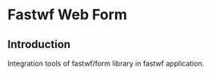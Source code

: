 # Fastwf Web Form

## Introduction

Integration tools of fastwf/form library in fastwf application.
